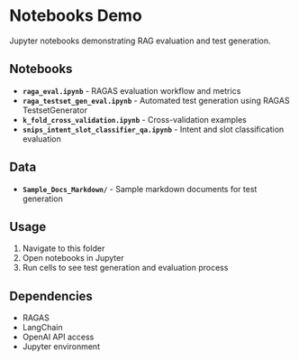 # Notebooks Demo

Jupyter notebooks demonstrating RAG evaluation and test generation.

## Notebooks

- **`raga_eval.ipynb`** - RAGAS evaluation workflow and metrics
- **`raga_testset_gen_eval.ipynb`** - Automated test generation using RAGAS TestsetGenerator
- **`k_fold_cross_validation.ipynb`** - Cross-validation examples
- **`snips_intent_slot_classifier_qa.ipynb`** - Intent and slot classification evaluation

## Data

- **`Sample_Docs_Markdown/`** - Sample markdown documents for test generation

## Usage

1. Navigate to this folder
2. Open notebooks in Jupyter
3. Run cells to see test generation and evaluation process

## Dependencies

- RAGAS
- LangChain
- OpenAI API access
- Jupyter environment 